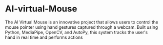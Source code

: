 # AI-virtual-Mouse
The AI Virtual Mouse is an innovative project that allows users to control the mouse pointer using hand gestures captured through a webcam. Built using Python, MediaPipe, OpenCV, and AutoPy, this system tracks the user's hand in real time and performs actions
